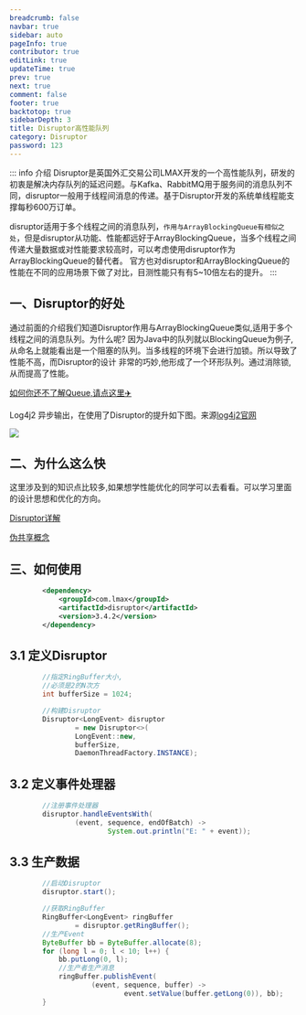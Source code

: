 ```yaml
---
breadcrumb: false
navbar: true
sidebar: auto
pageInfo: true
contributor: true
editLink: true
updateTime: true
prev: true
next: true
comment: false
footer: true
backtotop: true
sidebarDepth: 3
title: Disruptor高性能队列
category: Disruptor
password: 123
---
```


::: info 介绍
Disruptor是英国外汇交易公司LMAX开发的一个高性能队列，研发的初衷是解决内存队列的延迟问题。与Kafka、RabbitMQ用于服务间的消息队列不同，disruptor一般用于线程间消息的传递。基于Disruptor开发的系统单线程能支撑每秒600万订单。

disruptor适用于多个线程之间的消息队列，`作用与ArrayBlockingQueue有相似之处`，但是disruptor从功能、性能都远好于ArrayBlockingQueue，当多个线程之间传递大量数据或对性能要求较高时，可以考虑使用disruptor作为ArrayBlockingQueue的替代者。
官方也对disruptor和ArrayBlockingQueue的性能在不同的应用场景下做了对比，目测性能只有有5~10倍左右的提升。
:::


## 一、Disruptor的好处

通过前面的介绍我们知道Disruptor作用与ArrayBlockingQueue类似,适用于多个线程之间的消息队列。为什么呢?
因为Java中的队列就以BlockingQueue为例子,从命名上就能看出是一个阻塞的队列。当多线程的环境下会进行加锁。所以导致了性能不高，而Disruptor的设计
非常的巧妙,他形成了一个环形队列。通过消除锁,从而提高了性能。

[如何你还不了解Queue,请点这里✈️](../../BlockingQueue)

Log4j2 异步输出，在使用了Disruptor的提升如下图。来源[log4j2官网](https://logging.apache.org/log4j/2.x/performance.html)

![](https://img.springlearn.cn/blog/learn_1653013607000.png)


## 二、为什么这么快

这里涉及到的知识点比较多,如果想学性能优化的同学可以去看看。可以学习里面的设计思想和优化的方向。

[Disruptor详解](https://www.jianshu.com/p/bad7b4b44e48)

[伪共享概念](../../Contended)

## 三、如何使用

```xml 
        <dependency>
            <groupId>com.lmax</groupId>
            <artifactId>disruptor</artifactId>
            <version>3.4.2</version>
        </dependency>
```

## 3.1 定义Disruptor

```java 
        //指定RingBuffer大小,
        //必须是2的N次方
        int bufferSize = 1024;

        //构建Disruptor
        Disruptor<LongEvent> disruptor
                = new Disruptor<>(
                LongEvent::new,
                bufferSize,
                DaemonThreadFactory.INSTANCE);
```

## 3.2 定义事件处理器

```java 
        //注册事件处理器
        disruptor.handleEventsWith(
                (event, sequence, endOfBatch) ->
                        System.out.println("E: " + event));
```

## 3.3 生产数据

```java 
        //启动Disruptor
        disruptor.start();

        //获取RingBuffer
        RingBuffer<LongEvent> ringBuffer
                = disruptor.getRingBuffer();
        //生产Event
        ByteBuffer bb = ByteBuffer.allocate(8);
        for (long l = 0; l < 10; l++) {
            bb.putLong(0, l);
            //生产者生产消息
            ringBuffer.publishEvent(
                    (event, sequence, buffer) ->
                            event.setValue(buffer.getLong(0)), bb);
        }
```
